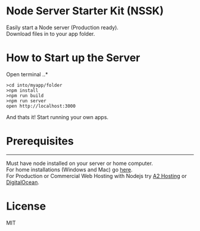Node Server Starter Kit (NSSK)
=====================
Easily start a Node server (Production ready).<br>
Download files in to your app folder.

How to Start up the Server
=====
Open terminal ..*
```
>cd into/myapp/folder
>npm install
>npm run build
>npm run server
open http://localhost:3000
```
And thats it! Start running your own apps.







Prerequisites
=====
_______________________________________________________
Must have node installed on your server or home computer.<br>
For home installations (Windows and Mac) go [here](https://nodejs.org/en/).<br>
For Production or Commercial Web Hosting with Nodejs try [A2 Hosting](https://www.a2hosting.com/nodejs-hosting?aid=31fc189a&amp;bid=73c76850) or [DigitalOcean](https://www.digitalocean.com/?utm_source=google&utm_medium=brand_sem&utm_campaign=Brand_Protection&utm_term=digitalocean&adgroup=22828431925&matchtype=p&network=g&device=c&position=1t1&gclid=Cj0KEQiAkO7CBRDeqJ_ahuiPrtEBEiQAbYupJQAtK7G-yw35GNNya_3wLu7qtWmrel0oG73EkuDCXvQaAmZ58P8HAQ).


License
=======

MIT
